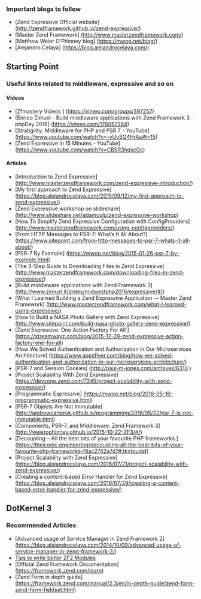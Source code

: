 ### Important blogs to follow 
* [Zend Expressive Official website] (http://zendframework.github.io/zend-expressive/)
* [Master Zend Framework] (http://www.masterzendframework.com/)
* [Matthew Weier O'Phinney blog] (https://mwop.net/blog/)
* [Alejandro Celaya] (https://blog.alejandrocelaya.com/)


## Starting Point
### Useful links related to middleware, expressive and so on
#### Videos
* [Zfmastery Videos ] (https://vimeo.com/groups/397257)
* [Enrico Zimuel - Build middleware applications with Zend Framework 3 - phpDay 2016] (https://vimeo.com/176067284)
* [Stratigility: Middleware for PHP and PSR 7 - YouTube] (https://www.youtube.com/watch?v=-vUvSQ4HrAs#t=15)
* [Zend Expressive in 15 Minutes - YouTube] (https://www.youtube.com/watch?v=CBSR3hqscGc)


#### Articles
* [Introduction to Zend Expressive] (http://www.masterzendframework.com/zend-expressive-introduction/)
* [My first approach to Zend Expressive] (https://blog.alejandrocelaya.com/2015/09/12/my-first-approach-to-zend-expressive/)
* [Zend Expressive workshop on slideshare] (http://www.slideshare.net/adamculp/zend-expressive-workshop)
* [How To Simplify Zend Expressive Configuration with ConfigProviders] (http://www.masterzendframework.com/using-configproviders/)
* [From HTTP Messages to PSR-7: What’s It All About?] (https://www.sitepoint.com/from-http-messages-to-psr-7-whats-it-all-about/)
* [PSR-7 By Example] (https://mwop.net/blog/2015-01-26-psr-7-by-example.html)
* [The 3-Step Guide to Downloading Files in Zend Expressive] (http://www.masterzendframework.com/downloading-files-in-zend-expressive/)
* [Build middleware applications with Zend Framework 3] (http://www.zimuel.it/slides/midwestphp2016/expressive/#/)
* [What I Learned Building a Zend Expressive Application — Master Zend Framework]  (http://www.masterzendframework.com/what-I-learned-using-expressive/)
* [How to Build a NASA Photo Gallery with Zend Expressive] (http://www.sitepoint.com/build-nasa-photo-gallery-zend-expressive/)
* [Zend Expressive: One Action Factory For All ] (https://xtreamwayz.com/blog/2015-12-29-zend-expressive-action-factory-one-for-all)
* [How We Solved Authentication and Authorization in Our Microservices Architecture] (https://www.appsflyer.com/blog/how-we-solved-authentication-and-authorization-in-our-microservices-architecture/)
* [PSR-7 and Session Cookies] (http://paul-m-jones.com/archives/6310 )
* [Project Scalability With Zend Expressive] (https://devzone.zend.com/7245/project-scalability-with-zend-expressive/)
* [Programmatic Expressive] (https://mwop.net/blog/2016-05-16-programmatic-expressive.html)
* [PSR-7 Objects Are Not Immutable] (http://andrewcarteruk.github.io/programming/2016/05/22/psr-7-is-not-immutable.html)
* [Components, PSR-7, and Middleware: Zend Framework 3] (http://weierophinney.github.io/2015-10-22-ZF3/#/)
* [Decoupling — All the best bits of your favourite PHP frameworks.] (https://theiconic.engineering/decoupling-all-the-best-bits-of-your-favourite-php-frameworks-f8ac2742a7d7#.tkvtpudaf)
* [Project Scalability with Zend Expressive] (https://blog.alejandrocelaya.com/2016/07/21/project-scalability-with-zend-expressive/)
* [Creating a content-based Error Handler for Zend Expressive] (https://blog.alejandrocelaya.com/2016/07/29/creating-a-content-based-error-handler-for-zend-expressive/)

## DotKernel 3

### Recommended Articles
* [Advanced usage of Service Manager in Zend Framework 2] (https://blog.alejandrocelaya.com/2014/10/09/advanced-usage-of-service-manager-in-zend-framework-2/)
* [Tips to write better ZF2 Modules](http://www.michaelgallego.fr/blog/2013/01/21/some-tips-to-write-better-zend-framework-2-modules/)
* [Official Zend Framework Documentation] (https://framework.zend.com/learn)
* [Zend Form in depth guide] (https://framework.zend.com/manual/2.3/en/in-depth-guide/zend-form-zend-form-fieldset.html)

